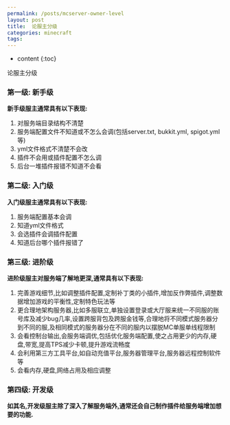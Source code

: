 ```yaml
---
permalink: /posts/mcserver-owner-level
layout: post
title:  论服主分级
categories: minecraft
tags:
---
```


* content
{:toc}

论服主分级




### 第一级: 新手级
**新手级服主通常具有以下表现:**

1. 对服务端目录结构不清楚
2. 服务端配置文件不知道或不怎么会调(包括server.txt, bukkit.yml, spigot.yml等)
3. yml文件格式不清楚不会改
4. 插件不会用或插件配置不怎么调
5. 后台一堆插件报错不知道不会看

### 第二级: 入门级
**入门级服主通常具有以下表现:**

1. 服务端配置基本会调
1. 知道yml文件格式
1. 会选插件会调插件配置
1. 知道后台哪个插件报错了

### 第三级: 进阶级
**进阶级服主对服务端了解地更深,通常具有以下表现:**

1. 完善游戏细节,比如调整插件配置,定制补丁类的小插件,增加反作弊插件,调整数据增加游戏的平衡性,定制特色玩法等
1. 更合理地架构服务器,比如多服联立,单独设置登录或大厅服来统一不同服的账号库及减少bug几率,设置跨服背包及跨服金钱等,合理地将不同模式服务器分到不同的服,及相同模式的服务器分在不同的服内以摆脱MC单服单线程限制
1. 会看控制台输出,会服务端调优,包括优化服务端配置,使之占用更少的内存,硬盘,带宽,提高TPS减少卡顿,提升游戏流畅度
1. 会利用第三方工具平台,如自动充值平台,服务器管理平台,服务器远程控制软件等
1. 会看内存,硬盘,网络占用及相应调整

### 第四级: 开发级
**如其名,开发级服主除了深入了解服务端外,通常还会自己制作插件给服务端增加想要的功能.**
